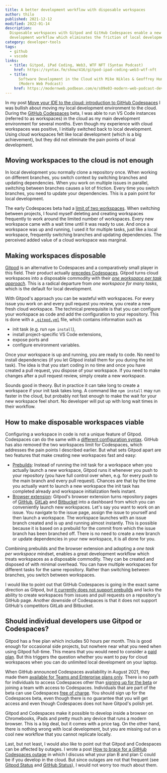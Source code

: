 ```yaml
---
title: A better development workflow with disposable workspaces
author: thilo
published: 2021-12-12
modified: 2022-01-14
description:
  Disposable workspaces with Gitpod and GitHub Codespaces enable a new
  development workflow which eliminates the friction of local development.
category: developer-tools
tags:
  - github
  - vscode
links:
  - title: Gitpod, iPad Coding, Web3, WTF NFT (Syntax Podcast)
    href: https://syntax.fm/show/416/gitpod-ipad-coding-web3-wtf-nft
  - title:
      Software Development in the Cloud with Mike Nikles & Geoffrey Huntley
      (Modern Web Podcast)
    href: https://modernweb.podbean.com/e/s09e03-modern-web-podcast-development-in-the-cloud-with-mike-nikles-geoffrey-huntley/
---
```


<script context="module">
  export const prerender = true;
</script>

In my post
[Move your IDE to the cloud: introduction to GitHub Codespaces](/posts/move-your-ide-to-the-cloud-introduction-to-github-codespaces)
I was bullish about moving my local development environment to the cloud. During
the [GitHub Codespaces](https://github.com/features/codespaces/) beta, I was
able to run VS Code instances (referred to as workspaces) in the cloud as my
main development environment for several months. Even though my experience with
cloud workspaces was positive, I initially switched back to local development.
Using cloud workspaces felt like local development (which is a big achievement),
but they did not eliminate the pain points of local development.

## Moving workspaces to the cloud is not enough

In local development you normally clone a repository once. When working on
different branches, you switch context by switching branches and updating
dependencies. When you work on multiple issues in parallel, switching between
branches causes a lot of friction. Every time you switch branches, you need to
update your dependencies. This is a pain point for local development.

The early Codespaces beta had a
[limit of two workspaces](https://github.community/t/max-number-of-codespaces-during-beta/134984).
When switching between projects, I found myself deleting and creating workspaces
frequently to work around the limited number of workspaces. Every new workspace
came with a wait time until it was ready to use. And once a workspace was up and
running, I used it for multiple tasks, just like a local workspace, frequently
switching branches and updating dependencies. The perceived added value of a
cloud workspace was marginal.

## Making workspaces disposable

[Gitpod](https://www.gitpod.io/) is an alternative to Codespaces and a
comparatively small player in this field. Their product actually
[precedes Codespaces](https://www.freecodecamp.org/news/github-codespaces-vs-gitpod-cloud-based-dev-environments/).
Gitpod turns cloud workspaces into a disposable commodity with their
[_one workspace per task approach_](https://www.gitpod.io/docs/workspaces/).
This is a radical departure from _one workspace for many tasks_, which is the
default for local development.

With Gitpod's approach you can be wasteful with workspaces. For every issue you
work on and every pull request you review, you create a new fresh cloud
workspace. The technical prerequisite is that you can configure your workspace
as code and add the configuration to your repository. This is done with a
[`.gitpod.yml`](https://www.gitpod.io/docs/configure) file, which contains
information such as

- init task (e.g. run `npm install`),
- install project-specific VS Code extensions,
- expose ports and
- configure environment variables.

Once your workspace is up and running, you are ready to code. No need to install
dependencies (if you let Gitpod install them for you during the init task). The
idea is that you start coding in no time and once you have created a pull
request, you dispose of your workspace. If you need to make changes after a pull
request review, simply create a new workspace.

Sounds good in theory. But in practice it can take long to create a workspace if
your init task takes long. A command like `npm install` may run faster in the
cloud, but probably not fast enough to make the wait for your new workspace feel
short. No developer will put up with long wait times in their workflow.

## How to make disposable workspaces viable

Configuring a workspace in code is not a unique feature of Gitpod. Codespaces
can do the same with a
[different configuration syntax](https://docs.github.com/en/codespaces/setting-up-your-project-for-codespaces/setting-up-your-project-for-codespaces).
GitHub has also removed the two workspaces limit for Codespaces, which addresses
the pain points I described earlier. But what sets Gitpod apart are two features
that make creating new workspaces fast and easy:

- [Prebuilds](https://www.gitpod.io/docs/prebuilds): Instead of running the init
  task for a workspace when you actually launch a new workspace, Gitpod runs it
  whenever you push to your repository (you have full control over when, e.g.
  for every push to the main branch and every pull request). Chances are that by
  the time you actually want to launch a new workspace the init task has
  completed already and workspace initialization feels instant.
- [Browser extension](https://www.gitpod.io/docs/browser-extension): Gitpod's
  browser extension turns repository pages of [GitHub](https://github.com/),
  [GitLab](https://about.gitlab.com/) and [Bitbucket](https://bitbucket.org/)
  into a dashboard from which you can conveniently launch new workspaces. Let's
  say you want to work on an issue. You navigate to the issue page, assign the
  issue to yourself and then launch a workspace. The workspace launches with an
  issue branch created and is up and running almost instantly. This is possible
  because it is based on a prebuild for the commit from which the issue branch
  has been branched off. There is no need to create a new branch or update
  dependencies in your new workspace, it is all done for you.

Combining prebuilds and the browser extension and adopting a _one task per
workspace_ mindset, enables a great development workflow which treats workspaces
as a disposable commodity. They can be created and disposed of with minimal
overhead. You can have multiple workspaces for different tasks for the same
repository. Rather than switching between branches, you switch between
workspaces.

I would like to point out that GitHub Codespaces is going in the exact same
direction as Gitpod, but
[it currently does not support prebuilds](https://docs.github.com/en/enterprise-cloud@latest/codespaces/customizing-your-codespace/prebuilding-codespaces-for-your-project)
and lacks the ability to create workspaces from issues and pull requests on a
repository's GitHub page. Another downside of Codespaces is that it does not
support GitHub's competitors GitLab and Bitbucket.

## Should individual developers use Gitpod or Codespaces?

Gitpod has a free plan which includes 50 hours per month. This is good enough
for occasional side projects, but nowhere near what you need when using Gitpod
full-time. This means that you would need to consider a
[paid plan](https://www.gitpod.io/pricing). But this triggers the question
whether you want to pay for cloud workspaces when you can do unlimited local
development on your laptop.

When GitHub announced Codespaces availability in August 2021, they made them
[available for Teams and Enterprise plans only](https://github.blog/2021-08-11-githubs-engineering-team-moved-codespaces/).
There is no path for individuals to access Codespaces other than
[signing up for the beta](https://github.com/features/codespaces/signup) or
joining a team with access to Codespaces. Individuals that are part of the beta
can use Codespaces
[free of charge](https://docs.github.com/en/billing/managing-billing-for-github-codespaces/about-billing-for-codespaces).
You should sign up for the Codespaces beta, even though there is no guarantee
that you will get access and even though Codespaces does not have Gitpod's
polish yet.

Gitpod and Codespaces make it possible to develop inside a browser on
Chromebooks, iPads and pretty much any device that runs a modern browser. This
is a big deal, but it comes with a price tag. On the other hand, there is
nothing wrong with local development, but you are missing out on a cool new
workflow that you cannot replicate locally.

Last, but not least, I would also like to point out that Gitpod and Codespaces
can be affected by outages. I wrote a post
[How to brace for a GitHub Codespaces outage](https://maier.tech/posts/how-to-brace-for-a-github-codespaces-outage)
in which I discuss what your plan B and plan C could be if you develop in the
cloud. But since outages are not that frequent (see
[Gitpod Status](https://www.gitpodstatus.com/) and
[GitHub Status](https://www.gitpodstatus.com/)), I would not worry too much
about them.
